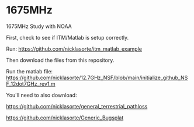# 1675MHz
1675MHz Study with NOAA


First, check to see if ITM/Matlab is setup correctly.

Run: https://github.com/nicklasorte/itm_matlab_example


Then download the files from this repository.

Run the matlab file:
https://github.com/nicklasorte/12.7GHz_NSF/blob/main/initialize_github_NSF_12dot7GHz_rev1.m


You'll need to also download:

https://github.com/nicklasorte/general_terrestrial_pathloss

https://github.com/nicklasorte/Generic_Bugsplat
